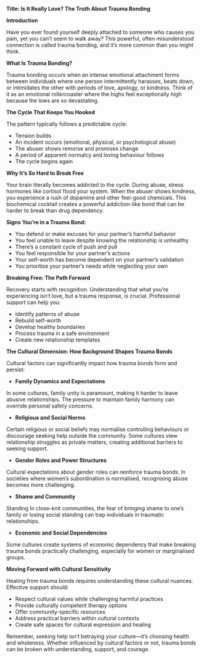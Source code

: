 **Title: Is It Really Love? The Truth About Trauma Bonding**

**Introduction**

Have you ever found yourself deeply attached to someone who causes you pain, yet you can’t seem to walk away? This powerful, often misunderstood connection is called trauma bonding, and it’s more common than you might think.

**What Is Trauma Bonding?**

Trauma bonding occurs when an intense emotional attachment forms between individuals where one person intermittently harasses, beats down, or intimidates the other with periods of love, apology, or kindness. Think of it as an emotional rollercoaster where the highs feel exceptionally high because the lows are so devastating.

**The Cycle That Keeps You Hooked**

The pattern typically follows a predictable cycle:

- Tension builds
- An incident occurs (emotional, physical, or psychological abuse)
- The abuser shows remorse and promises change
- A period of apparent normalcy and loving behaviour follows
- The cycle begins again

**Why It’s So Hard to Break Free**

Your brain literally becomes addicted to the cycle. During abuse, stress hormones like cortisol flood your system. When the abuser shows kindness, you experience a rush of dopamine and other feel-good chemicals. This biochemical cocktail creates a powerful addiction-like bond that can be harder to break than drug dependency.

**Signs You’re in a Trauma Bond:**

- You defend or make excuses for your partner’s harmful behavior
- You feel unable to leave despite knowing the relationship is unhealthy
- There’s a constant cycle of push and pull
- You feel responsible for your partner’s actions
- Your self-worth has become dependent on your partner’s validation
- You prioritise your partner’s needs while neglecting your own

**Breaking Free: The Path Forward**

Recovery starts with recognition. Understanding that what you’re experiencing isn’t love, but a trauma response, is crucial. Professional support can help you:

- Identify patterns of abuse
- Rebuild self-worth
- Develop healthy boundaries
- Process trauma in a safe environment
- Create new relationship templates

**The Cultural Dimension: How Background Shapes Trauma Bonds**

Cultural factors can significantly impact how trauma bonds form and persist:

- **Family Dynamics and Expectations**

In some cultures, family unity is paramount, making it harder to leave abusive relationships. The pressure to maintain family harmony can override personal safety concerns.

- **Religious and Social Norms**

Certain religious or social beliefs may normalise controlling behaviours or discourage seeking help outside the community. Some cultures view relationship struggles as private matters, creating additional barriers to seeking support.

- **Gender Roles and Power Structures**

Cultural expectations about gender roles can reinforce trauma bonds. In societies where women’s subordination is normalised, recognising abuse becomes more challenging.

- **Shame and Community**

Standing In close-knit communities, the fear of bringing shame to one’s family or losing social standing can trap individuals in traumatic relationships.

- **Economic and Social Dependencies**

Some cultures create systems of economic dependency that make breaking trauma bonds practically challenging, especially for women or marginalised groups.

**Moving Forward with Cultural Sensitivity**

Healing from trauma bonds requires understanding these cultural nuances. Effective support should:

- Respect cultural values while challenging harmful practices
- Provide culturally competent therapy options
- Offer community-specific resources
- Address practical barriers within cultural contexts
- Create safe spaces for cultural expression and healing

Remember, seeking help isn’t betraying your culture—it’s choosing health and wholeness. Whether influenced by cultural factors or not, trauma bonds can be broken with understanding, support, and courage.